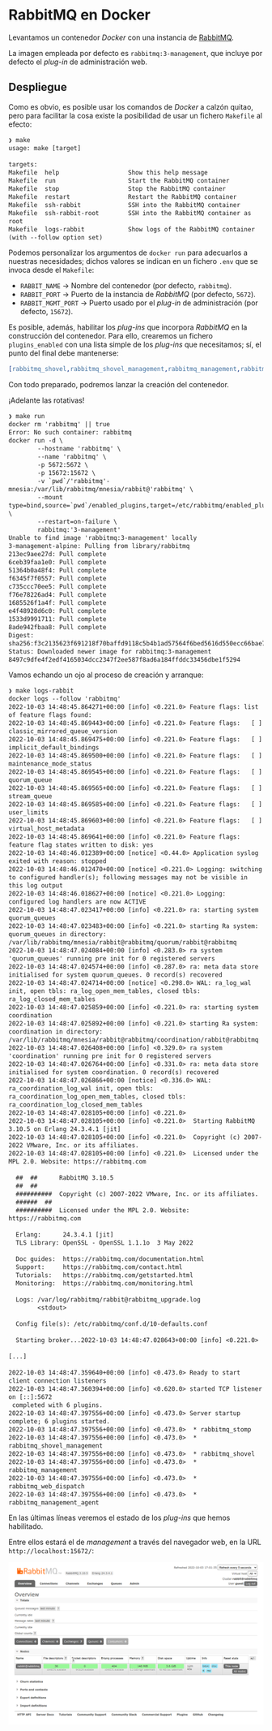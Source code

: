 # RabbitMQ en Docker

Levantamos un contenedor _Docker_ con una instancia de [RabbitMQ](https://www.rabbitmq.com/).

La imagen empleada por defecto es `rabbitmq:3-management`, que incluye por defecto el _plug-in_ de administración web.

## Despliegue

Como es obvio, es posible usar los comandos de _Docker_ a calzón quitao, pero para facilitar la cosa existe la posibilidad de usar un fichero `Makefile` al efecto:

```shell
❯ make
usage: make [target]

targets:
Makefile  help                   Show this help message
Makefile  run                    Start the RabbitMQ container
Makefile  stop                   Stop the RabbitMQ container
Makefile  restart                Restart the RabbitMQ container
Makefile  ssh-rabbit             SSH into the RabbitMQ container
Makefile  ssh-rabbit-root        SSH into the RabbitMQ container as root
Makefile  logs-rabbit            Show logs of the RabbitMQ container (with --follow option set)
```

Podemos personalizar los argumentos de `docker run` para adecuarlos a nuestras necesidades; dichos valores se indican en un fichero `.env` que se invoca desde el `Makefile`:

* `RABBIT_NAME` → Nombre del contenedor (por defecto, `rabbitmq`).
* `RABBIT_PORT` → Puerto de la instancia de _RabbitMQ_ (por defecto, `5672`).
* `RABBIT_MGMT_PORT` → Puerto usado por el _plug-in_ de administración (por defecto, `15672`).

Es posible, además, habilitar los _plug-ins_ que incorpora _RabbitMQ_ en la construcción del contenedor. Para ello, crearemos un fichero `plugins_enabled` con una lista simple de los _plug-ins_ que necesitamos; sí, el punto del final debe mantenerse:

```erlang
[rabbitmq_shovel,rabbitmq_shovel_management,rabbitmq_management,rabbitmq_stomp].
```

Con todo preparado, podremos lanzar la creación del contenedor.

¡Adelante las rotativas!

```shell
❯ make run
docker rm 'rabbitmq' || true
Error: No such container: rabbitmq
docker run -d \
        --hostname 'rabbitmq' \
        --name 'rabbitmq' \
        -p 5672:5672 \
        -p 15672:15672 \
        -v `pwd`/'rabbitmq'-mnesia:/var/lib/rabbitmq/mnesia/rabbit@'rabbitmq' \
        --mount type=bind,source=`pwd`/enabled_plugins,target=/etc/rabbitmq/enabled_plugins \
        --restart=on-failure \
        rabbitmq:'3-management'
Unable to find image 'rabbitmq:3-management' locally
3-management-alpine: Pulling from library/rabbitmq
213ec9aee27d: Pull complete 
6ceb39faa1e0: Pull complete 
51364b0a48f4: Pull complete 
f6345f7f0557: Pull complete 
c735ccc70ee5: Pull complete 
f76e78226ad4: Pull complete 
1685526f1a4f: Pull complete 
e4f48928d6c0: Pull complete 
1533d9991711: Pull complete 
8ade942fbaa8: Pull complete 
Digest: sha256:f3c2135623f691218f70baffd9118c5b4b1ad57564f6bed5616d550ecc66bae7
Status: Downloaded newer image for rabbitmq:3-management
8497c9dfe4f2edf4165034dcc2347f2ee587f8ad6a184ffddc33456dbe1f5294
```

Vamos echando un ojo al proceso de creación y arranque:

```shell
❯ make logs-rabbit
docker logs --follow 'rabbitmq'
2022-10-03 14:48:45.864271+00:00 [info] <0.221.0> Feature flags: list of feature flags found:
2022-10-03 14:48:45.869443+00:00 [info] <0.221.0> Feature flags:   [ ] classic_mirrored_queue_version
2022-10-03 14:48:45.869475+00:00 [info] <0.221.0> Feature flags:   [ ] implicit_default_bindings
2022-10-03 14:48:45.869500+00:00 [info] <0.221.0> Feature flags:   [ ] maintenance_mode_status
2022-10-03 14:48:45.869545+00:00 [info] <0.221.0> Feature flags:   [ ] quorum_queue
2022-10-03 14:48:45.869565+00:00 [info] <0.221.0> Feature flags:   [ ] stream_queue
2022-10-03 14:48:45.869585+00:00 [info] <0.221.0> Feature flags:   [ ] user_limits
2022-10-03 14:48:45.869603+00:00 [info] <0.221.0> Feature flags:   [ ] virtual_host_metadata
2022-10-03 14:48:45.869641+00:00 [info] <0.221.0> Feature flags: feature flag states written to disk: yes
2022-10-03 14:48:46.012389+00:00 [notice] <0.44.0> Application syslog exited with reason: stopped
2022-10-03 14:48:46.012470+00:00 [notice] <0.221.0> Logging: switching to configured handler(s); following messages may not be visible in this log output
2022-10-03 14:48:46.018627+00:00 [notice] <0.221.0> Logging: configured log handlers are now ACTIVE
2022-10-03 14:48:47.023417+00:00 [info] <0.221.0> ra: starting system quorum_queues
2022-10-03 14:48:47.023483+00:00 [info] <0.221.0> starting Ra system: quorum_queues in directory: /var/lib/rabbitmq/mnesia/rabbit@rabbitmq/quorum/rabbit@rabbitmq
2022-10-03 14:48:47.024084+00:00 [info] <0.283.0> ra system 'quorum_queues' running pre init for 0 registered servers
2022-10-03 14:48:47.024574+00:00 [info] <0.287.0> ra: meta data store initialised for system quorum_queues. 0 record(s) recovered
2022-10-03 14:48:47.024714+00:00 [notice] <0.298.0> WAL: ra_log_wal init, open tbls: ra_log_open_mem_tables, closed tbls: ra_log_closed_mem_tables
2022-10-03 14:48:47.025859+00:00 [info] <0.221.0> ra: starting system coordination
2022-10-03 14:48:47.025892+00:00 [info] <0.221.0> starting Ra system: coordination in directory: /var/lib/rabbitmq/mnesia/rabbit@rabbitmq/coordination/rabbit@rabbitmq
2022-10-03 14:48:47.026408+00:00 [info] <0.329.0> ra system 'coordination' running pre init for 0 registered servers
2022-10-03 14:48:47.026764+00:00 [info] <0.331.0> ra: meta data store initialised for system coordination. 0 record(s) recovered
2022-10-03 14:48:47.026866+00:00 [notice] <0.336.0> WAL: ra_coordination_log_wal init, open tbls: ra_coordination_log_open_mem_tables, closed tbls: ra_coordination_log_closed_mem_tables
2022-10-03 14:48:47.028105+00:00 [info] <0.221.0> 
2022-10-03 14:48:47.028105+00:00 [info] <0.221.0>  Starting RabbitMQ 3.10.5 on Erlang 24.3.4.1 [jit]
2022-10-03 14:48:47.028105+00:00 [info] <0.221.0>  Copyright (c) 2007-2022 VMware, Inc. or its affiliates.
2022-10-03 14:48:47.028105+00:00 [info] <0.221.0>  Licensed under the MPL 2.0. Website: https://rabbitmq.com

  ##  ##      RabbitMQ 3.10.5
  ##  ##
  ##########  Copyright (c) 2007-2022 VMware, Inc. or its affiliates.
  ######  ##
  ##########  Licensed under the MPL 2.0. Website: https://rabbitmq.com

  Erlang:      24.3.4.1 [jit]
  TLS Library: OpenSSL - OpenSSL 1.1.1o  3 May 2022

  Doc guides:  https://rabbitmq.com/documentation.html
  Support:     https://rabbitmq.com/contact.html
  Tutorials:   https://rabbitmq.com/getstarted.html
  Monitoring:  https://rabbitmq.com/monitoring.html

  Logs: /var/log/rabbitmq/rabbit@rabbitmq_upgrade.log
        <stdout>

  Config file(s): /etc/rabbitmq/conf.d/10-defaults.conf

  Starting broker...2022-10-03 14:48:47.028643+00:00 [info] <0.221.0>

[...]

2022-10-03 14:48:47.359640+00:00 [info] <0.473.0> Ready to start client connection listeners
2022-10-03 14:48:47.360394+00:00 [info] <0.620.0> started TCP listener on [::]:5672
 completed with 6 plugins.
2022-10-03 14:48:47.397556+00:00 [info] <0.473.0> Server startup complete; 6 plugins started.
2022-10-03 14:48:47.397556+00:00 [info] <0.473.0>  * rabbitmq_stomp
2022-10-03 14:48:47.397556+00:00 [info] <0.473.0>  * rabbitmq_shovel_management
2022-10-03 14:48:47.397556+00:00 [info] <0.473.0>  * rabbitmq_shovel
2022-10-03 14:48:47.397556+00:00 [info] <0.473.0>  * rabbitmq_management
2022-10-03 14:48:47.397556+00:00 [info] <0.473.0>  * rabbitmq_web_dispatch
2022-10-03 14:48:47.397556+00:00 [info] <0.473.0>  * rabbitmq_management_agent
```

En las últimas líneas veremos el estado de los _plug-ins_ que hemos habilitado.

Entre ellos estará el de _management_ a través del navegador web, en la URL `http://localhost:15672/`:

![Empty RabbitMQ](./doc/rabbitmq-out-of-the-box.png?raw=true "RabbitMQ out of the box")
